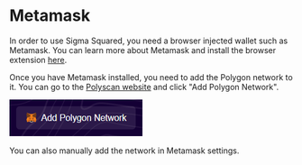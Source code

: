 # Metamask

In order to use Sigma Squared, you need a browser injected wallet such as Metamask.  You can learn more about Metamask and install the browser extension [here](https://metamask.io/).

Once you have Metamask installed, you need to add the Polygon network to it.  You can go to the [Polyscan website](https://polygonscan.com/) and click "Add Polygon Network".

![Add Polygon Network](assets/polyscan_add_to_metamask.PNG)

You can also manually add the network in Metamask settings.
